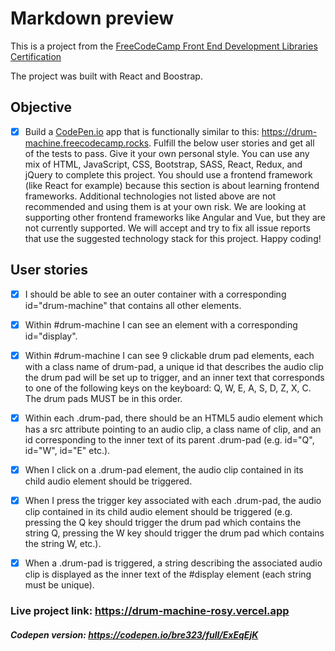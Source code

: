 # Markdown preview

This is a project from the [FreeCodeCamp Front End Development Libraries Certification](https://www.freecodecamp.org/learn/front-end-development-libraries/front-end-development-libraries-projects/build-a-drum-machine)

The project was built with React and Boostrap.

## Objective

- [x] Build a [CodePen.io](https://codepen.io) app that is functionally similar to this: <https://drum-machine.freecodecamp.rocks>. Fulfill the below user stories and get all of the tests to pass. Give it your own personal style. You can use any mix of HTML, JavaScript, CSS, Bootstrap, SASS, React, Redux, and jQuery to complete this project. You should use a frontend framework (like React for example) because this section is about learning frontend frameworks. Additional technologies not listed above are not recommended and using them is at your own risk. We are looking at supporting other frontend frameworks like Angular and Vue, but they are not currently supported. We will accept and try to fix all issue reports that use the suggested technology stack for this project. Happy coding!

## User stories

- [x] I should be able to see an outer container with a corresponding id="drum-machine" that contains all other elements.
- [x] Within #drum-machine I can see an element with a corresponding id="display".
- [x] Within #drum-machine I can see 9 clickable drum pad elements, each with a class name of drum-pad, a unique id that describes the audio clip the drum pad will be set up to trigger, and an inner text that corresponds to one of the following keys on the keyboard: Q, W, E, A, S, D, Z, X, C. The drum pads MUST be in this order.
- [x] Within each .drum-pad, there should be an HTML5 audio element which has a src attribute pointing to an audio clip, a class name of clip, and an id corresponding to the inner text of its parent .drum-pad (e.g. id="Q", id="W", id="E" etc.).
- [x] When I click on a .drum-pad element, the audio clip contained in its child audio element should be triggered.
- [x] When I press the trigger key associated with each .drum-pad, the audio clip contained in its child audio element should be triggered (e.g. pressing the Q key should trigger the drum pad which contains the string Q, pressing the W key should trigger the drum pad which contains the string W, etc.).
- [x] When a .drum-pad is triggered, a string describing the associated audio clip is displayed as the inner text of the #display element (each string must be unique).


### Live project link: https://drum-machine-rosy.vercel.app
##### Codepen version: https://codepen.io/bre323/full/ExEqEjK
